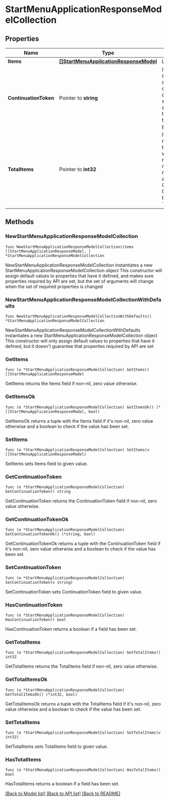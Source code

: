 # StartMenuApplicationResponseModelCollection

## Properties

Name | Type | Description | Notes
------------ | ------------- | ------------- | -------------
**Items** | [**[]StartMenuApplicationResponseModel**](StartMenuApplicationResponseModel.md) | List of items. | 
**ContinuationToken** | Pointer to **string** | If present, indicates to the caller that the query was not complete, and they should call the API again specifying the continuation token as a query parameter. | [optional] 
**TotalItems** | Pointer to **int32** | Indicates the total number of items in the collection, which may be more than the number of Items returned, if there is a ContinuationToken.  Only returned in the response to &#x60;$search&#x60; APIs. | [optional] 

## Methods

### NewStartMenuApplicationResponseModelCollection

`func NewStartMenuApplicationResponseModelCollection(items []StartMenuApplicationResponseModel, ) *StartMenuApplicationResponseModelCollection`

NewStartMenuApplicationResponseModelCollection instantiates a new StartMenuApplicationResponseModelCollection object
This constructor will assign default values to properties that have it defined,
and makes sure properties required by API are set, but the set of arguments
will change when the set of required properties is changed

### NewStartMenuApplicationResponseModelCollectionWithDefaults

`func NewStartMenuApplicationResponseModelCollectionWithDefaults() *StartMenuApplicationResponseModelCollection`

NewStartMenuApplicationResponseModelCollectionWithDefaults instantiates a new StartMenuApplicationResponseModelCollection object
This constructor will only assign default values to properties that have it defined,
but it doesn't guarantee that properties required by API are set

### GetItems

`func (o *StartMenuApplicationResponseModelCollection) GetItems() []StartMenuApplicationResponseModel`

GetItems returns the Items field if non-nil, zero value otherwise.

### GetItemsOk

`func (o *StartMenuApplicationResponseModelCollection) GetItemsOk() (*[]StartMenuApplicationResponseModel, bool)`

GetItemsOk returns a tuple with the Items field if it's non-nil, zero value otherwise
and a boolean to check if the value has been set.

### SetItems

`func (o *StartMenuApplicationResponseModelCollection) SetItems(v []StartMenuApplicationResponseModel)`

SetItems sets Items field to given value.


### GetContinuationToken

`func (o *StartMenuApplicationResponseModelCollection) GetContinuationToken() string`

GetContinuationToken returns the ContinuationToken field if non-nil, zero value otherwise.

### GetContinuationTokenOk

`func (o *StartMenuApplicationResponseModelCollection) GetContinuationTokenOk() (*string, bool)`

GetContinuationTokenOk returns a tuple with the ContinuationToken field if it's non-nil, zero value otherwise
and a boolean to check if the value has been set.

### SetContinuationToken

`func (o *StartMenuApplicationResponseModelCollection) SetContinuationToken(v string)`

SetContinuationToken sets ContinuationToken field to given value.

### HasContinuationToken

`func (o *StartMenuApplicationResponseModelCollection) HasContinuationToken() bool`

HasContinuationToken returns a boolean if a field has been set.

### GetTotalItems

`func (o *StartMenuApplicationResponseModelCollection) GetTotalItems() int32`

GetTotalItems returns the TotalItems field if non-nil, zero value otherwise.

### GetTotalItemsOk

`func (o *StartMenuApplicationResponseModelCollection) GetTotalItemsOk() (*int32, bool)`

GetTotalItemsOk returns a tuple with the TotalItems field if it's non-nil, zero value otherwise
and a boolean to check if the value has been set.

### SetTotalItems

`func (o *StartMenuApplicationResponseModelCollection) SetTotalItems(v int32)`

SetTotalItems sets TotalItems field to given value.

### HasTotalItems

`func (o *StartMenuApplicationResponseModelCollection) HasTotalItems() bool`

HasTotalItems returns a boolean if a field has been set.


[[Back to Model list]](../README.md#documentation-for-models) [[Back to API list]](../README.md#documentation-for-api-endpoints) [[Back to README]](../README.md)


